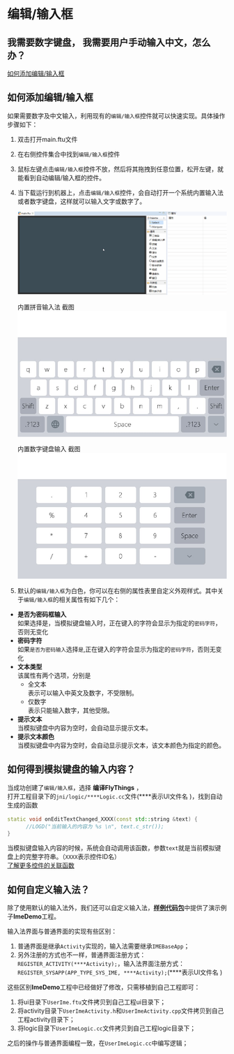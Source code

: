 # 编辑/输入框
## 我需要数字键盘， 我需要用户手动输入中文，怎么办？
[如何添加编辑/输入框](#add_edit_text)

## <span id = "add_edit_text">如何添加编辑/输入框</span>
如果需要数字及中文输入，利用现有的`编辑/输入框`控件就可以快速实现。具体操作步骤如下：
1. 双击打开main.ftu文件
2. 在右侧控件集合中找到`编辑/输入框`控件
3. 鼠标左键点击`编辑/输入框`控件不放，然后将其拖拽到任意位置，松开左键，就能看到自动编辑/输入框的控件。
4. 当下载运行到机器上，点击`编辑/输入框`控件，会自动打开一个系统内置输入法或者数字键盘，这样就可以输入文字或数字了。
    
    ![创建编辑框](assets/EditText-create.gif)     

    内置拼音输入法 截图
     ![](assets/edittext/input_method.jpg)  
    
    内置数字键盘输入  截图
      ![](assets/edittext/input_method_num.jpg)
  
5. 默认的`编辑/输入框`为白色，你可以在右侧的属性表里自定义外观样式。其中关于`编辑/输入框`的相关属性有如下几个：
  * **是否为密码框输入**  
    如果选择是，当模拟键盘输入时，正在键入的字符会显示为指定的`密码字符`，否则无变化
  * **密码字符**  
    如果`是否为密码输入`选择`是`,正在键入的字符会显示为指定的`密码字符`，否则无变化
  * **文本类型**  
    该属性有两个选项，分别是  
       * 全文本  
      表示可以输入中英文及数字，不受限制。
       * 仅数字  
      表示只能输入数字，其他受限。
  * **提示文本**  
    当模拟键盘中内容为空时，会自动显示提示文本。
  * **提示文本颜色**  
    当模拟键盘中内容为空时，会自动显示提示文本，该文本颜色为指定的颜色。

## 如何得到模拟键盘的输入内容？
当成功创建了`编辑/输入框`，选择 **编译FlyThings** ，  
打开工程目录下的`jni/logic/****Logic.cc`文件(\*\*\*\*表示UI文件名 )，找到自动生成的函数  
```c++
static void onEditTextChanged_XXXX(const std::string &text) {
	  //LOGD("当前输入的内容为 %s \n", text.c_str());
}
```
当模拟键盘输入内容的时候，系统会自动调用该函数，参数`text`就是当前模拟键盘上的完整字符串。（`XXXX`表示控件ID名）  
[了解更多控件的关联函数](relation_function.md)

## 如何自定义输入法？
除了使用默认的输入法外，我们还可以自定义输入法，[**样例代码包**](demo_download.md#demo_download)中提供了演示例子**ImeDemo**工程。

输入法界面与普通界面的实现有些区别：
1. 普通界面是继承`Activity`实现的，输入法需要继承`IMEBaseApp`；
2. 另外注册的方式也不一样，普通界面注册方式：`REGISTER_ACTIVITY(****Activity);`，输入法界面注册方式：`REGISTER_SYSAPP(APP_TYPE_SYS_IME, ****Activity);`(\*\*\*\*表示UI文件名 )

这些区别**ImeDemo**工程中已经做好了修改，只需移植到自己工程即可：
1. 将ui目录下`UserIme.ftu`文件拷贝到自己工程ui目录下；
2. 将activity目录下`UserImeActivity.h`和`UserImeActivity.cpp`文件拷贝到自己工程activity目录下；
3. 将logic目录下`UserImeLogic.cc`文件拷贝到自己工程logic目录下；

之后的操作与普通界面编程一致，在`UserImeLogic.cc`中编写逻辑；